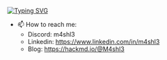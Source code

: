 [![Typing SVG](https://readme-typing-svg.herokuapp.com?font=Fira+Code&weight=600&size=20&duration=3000&pause=1000&color=0BA922&background=00000000&center=true&vCenter=true&width=600&lines=DFIR+Specialist+—+Windows+%7C+Mobile+%7C+Malware+Forensics;Incident+Responder+%26+Linux+Forensics+Expert)](https://git.io/typing-svg)

- 📫 How to reach me:
  - Discord: m4shl3 
  - Linkedin: https://www.linkedin.com/in/m4shl3
  - Blog: https://hackmd.io/@M4shl3
  
